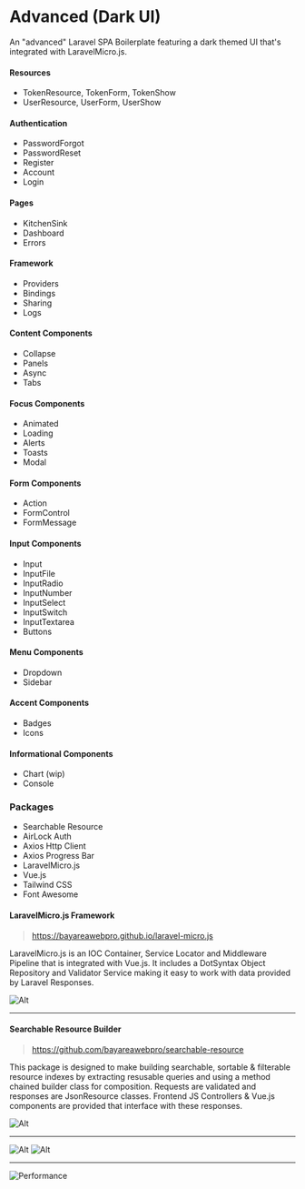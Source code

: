 # Advanced (Dark UI)

An "advanced" Laravel SPA Boilerplate featuring a dark themed UI that's integrated with LaravelMicro.js.

#### Resources
- TokenResource, TokenForm, TokenShow
- UserResource, UserForm, UserShow

#### Authentication
- PasswordForgot
- PasswordReset
- Register
- Account
- Login

#### Pages
- KitchenSink
- Dashboard
- Errors

#### Framework
- Providers
- Bindings
- Sharing
- Logs

#### Content Components
- Collapse
- Panels
- Async
- Tabs

#### Focus Components
- Animated
- Loading
- Alerts
- Toasts
- Modal

#### Form Components
- Action
- FormControl
- FormMessage

#### Input Components
- Input
- InputFile
- InputRadio
- InputNumber
- InputSelect
- InputSwitch
- InputTextarea
- Buttons

#### Menu Components
- Dropdown
- Sidebar

#### Accent Components
- Badges
- Icons

#### Informational Components
- Chart (wip)
- Console

### Packages
- Searchable Resource
- AirLock Auth
- Axios Http Client
- Axios Progress Bar
- LaravelMicro.js
- Vue.js
- Tailwind CSS
- Font Awesome


#### LaravelMicro.js Framework

> https://bayareawebpro.github.io/laravel-micro.js

LaravelMicro.js is an IOC Container, Service Locator and Middleware Pipeline that is integrated with Vue.js. It includes a DotSyntax Object Repository and Validator Service making it easy to work with data provided by Laravel Responses.

![Alt](https://github.com/bayareawebpro/laravel-micro-spa-boilerplate/raw/master/screens-home.png)

---

#### Searchable Resource Builder

> https://github.com/bayareawebpro/searchable-resource

This package is designed to make building searchable, sortable & filterable resource indexes by extracting resusable queries and using a method chained builder class for composition.  Requests are validated and responses are JsonResource classes. Frontend JS Controllers & Vue.js components are provided that interface with these responses.

![Alt](https://github.com/bayareawebpro/laravel-micro-spa-boilerplate/raw/master/screens-resource.png)

---

![Alt](https://github.com/bayareawebpro/laravel-micro-spa-boilerplate/raw/master/screens-forms.png)
![Alt](https://github.com/bayareawebpro/laravel-micro-spa-boilerplate/raw/master/screens-charts.png)

---

![Performance](https://github.com/bayareawebpro/laravel-micro-spa-boilerplate/raw/master/screens-performance.png)
